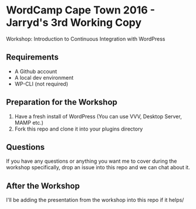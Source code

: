 # WordCamp Cape Town 2016 - Jarryd's 3rd Working Copy

Workshop: Introduction to Continuous Integration with WordPress

## Requirements

+ A Github account
+ A local dev environment
+ WP-CLI (not required)

## Preparation for the Workshop

1. Have a fresh install of WordPress (You can use VVV, Desktop Server, MAMP etc.)
2. Fork this repo and clone it into your plugins directory

## Questions

If you have any questions or anything you want me to cover during the workshop specifically, drop an issue into this repo and we can chat about it.

## After the Workshop

I'll be adding the presentation from the workshop into this repo if it helps/